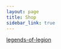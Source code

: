 ```yaml
---
layout: page
title: Shop
sidebar_link: true
---
```


<div id="myShop">
    <a href="https://legends-of-legion.myspreadshop.com">legends-of-legion</a>
</div>

<script>
    var spread_shop_config = {
        shopName: 'legends-of-legion',
        locale: 'us_US',
        prefix: 'https://legends-of-legion.myspreadshop.com',
        baseId: 'myShop'
    };
</script>

<script type="text/javascript"
        src="https://legends-of-legion.myspreadshop.com/shopfiles/shopclient/shopclient.nocache.js">
</script>
